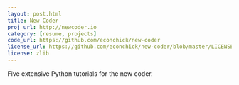 ```yaml
---
layout: post.html
title: New Coder
proj_url: http://newcoder.io
category: [resume, projects]
code_url: https://github.com/econchick/new-coder
license_url: https://github.com/econchick/new-coder/blob/master/LICENSE
license: zlib
---
```


Five extensive Python tutorials for the new coder.
